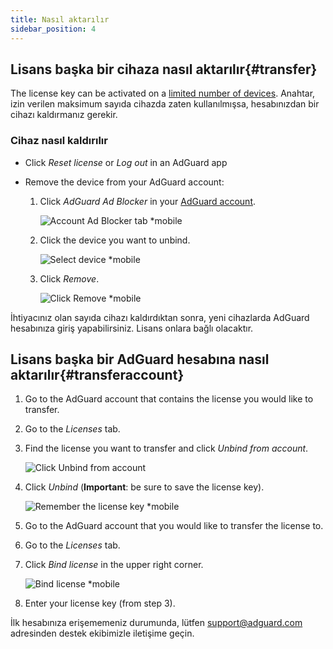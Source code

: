 ```yaml
---
title: Nasıl aktarılır
sidebar_position: 4
---
```


## Lisans başka bir cihaza nasıl aktarılır{#transfer}

The license key can be activated on a [limited number of devices](../what-is). Anahtar, izin verilen maksimum sayıda cihazda zaten kullanılmışsa, hesabınızdan bir cihazı kaldırmanız gerekir.

### Cihaz nasıl kaldırılır

- Click *Reset license* or *Log out* in an AdGuard app

- Remove the device from your AdGuard account:
    1. Click *AdGuard Ad Blocker* in your [AdGuard account](https://my.adguard.com/).

        ![Account Ad Blocker tab *mobile](https://cdn.adtidy.org/content/kb/ad_blocker/general/newaccount-unbind-device-0.png)

    1. Click the device you want to unbind.

        ![Select device *mobile](https://cdn.adtidy.org/content/kb/ad_blocker/general/newaccount-unbind-device-1.png)

    1. Click *Remove*.

        ![Click Remove *mobile](https://cdn.adtidy.org/content/kb/ad_blocker/general/newaccount-unbind-device-2.png)

İhtiyacınız olan sayıda cihazı kaldırdıktan sonra, yeni cihazlarda AdGuard hesabınıza giriş yapabilirsiniz. Lisans onlara bağlı olacaktır.

## Lisans başka bir AdGuard hesabına nasıl aktarılır{#transferaccount}

1. Go to the AdGuard account that contains the license you would like to transfer.

1. Go to the *Licenses* tab.

1. Find the license you want to transfer and click *Unbind from account*.

    ![Click Unbind from account](https://cdn.adtidy.org/content/kb/ad_blocker/general/newaccount-transfer-to-account.png)

1. Click *Unbind* (**Important**: be sure to save the license key).

    ![Remember the license key *mobile](https://cdn.adtidy.org/content/kb/ad_blocker/general/newaccount-transfer-to-account-1.png)

1. Go to the AdGuard account that you would like to transfer the license to.

1. Go to the *Licenses* tab.

1. Click *Bind license* in the upper right corner.

    ![Bind license *mobile](https://cdn.adtidy.org/content/kb/ad_blocker/general/newaccount-transfer-to-account-2.png)

1. Enter your license key (from step 3).

İlk hesabınıza erişememeniz durumunda, lütfen support@adguard.com adresinden destek ekibimizle iletişime geçin.
